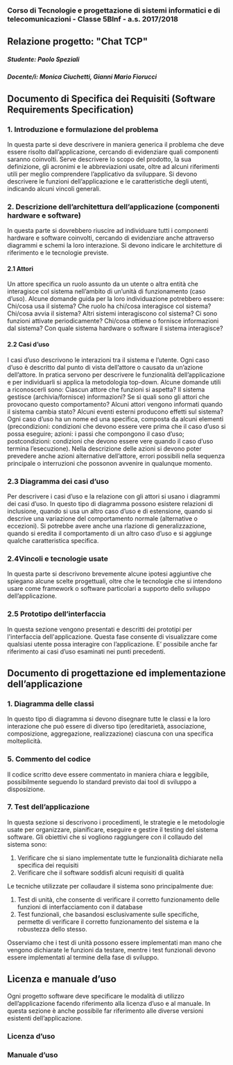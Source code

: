 ### Corso di Tecnologie e progettazione di sistemi informatici e di telecomunicazioni - Classe 5BInf - a.s. 2017/2018

## Relazione progetto: "Chat TCP"
##### Studente: Paolo Speziali
##### Docente/i: Monica Ciuchetti, Gianni Mario Fiorucci

## Documento di Specifica dei Requisiti (Software Requirements Specification)
### 1. Introduzione e formulazione del problema
In questa parte si deve descrivere in maniera generica il problema che deve essere risolto  dall’applicazione, cercando di evidenziare quali componenti saranno coinvolti. Serve     descrivere lo scopo del prodotto, la sua definizione, gli acronimi e le abbreviazioni usate,     oltre ad alcuni riferimenti utili per meglio comprendere l’applicativo da sviluppare. Si devono descrivere le funzioni dell’applicazione e le caratteristiche degli utenti, indicando     alcuni vincoli generali.
### 2. Descrizione dell’architettura dell’applicazione (componenti     hardware e software)
In questa parte si dovrebbero riuscire ad individuare tutti i componenti hardware e software     coinvolti, cercando di evidenziare anche attraverso diagrammi e schemi la loro interazione.     Si devono indicare le architetture di riferimento e le tecnologie previste.
#### 2.1 Attori
Un attore specifica un ruolo assunto da un utente o altra entità che interagisce col sistema nell’ambito di un’unità di funzionamento (caso d’uso). Alcune domande guida per la loro individuazione potrebbero essere:
Chi/cosa usa il sistema?
Che ruolo ha chi/cosa interagisce col sistema?
Chi/cosa avvia il sistema?
Altri sistemi interagiscono col sistema?
Ci sono funzioni attivate periodicamente?
Chi/cosa ottiene o fornisce informazioni dal sistema?
Con quale sistema hardware o software il sistema interagisce?
#### 2.2 Casi d’uso
I casi d’uso descrivono le interazioni tra il sistema e l’utente. Ogni caso d’uso è descritto dal punto di vista dell’attore o causato da un’azione dell’attore. In pratica servono per descrivere le funzionalità dell’applicazione e per individuarli si applica la metodologia top-down. Alcune domande utili a riconoscerli sono:
Ciascun attore che funzioni si aspetta?
Il sistema gestisce (archivia/fornisce) informazioni? Se sì quali sono gli attori che provocano questo comportamento?
Alcuni attori vengono informati quando il sistema cambia stato?
Alcuni eventi esterni producono effetti sul sistema?
Ogni caso d’uso ha un nome ed una specifica, composta da alcuni elementi (precondizioni: condizioni che devono essere vere prima che il caso d’uso si possa eseguire; azioni: i passi che compongono il caso d’uso; postcondizioni: condizioni che devono essere vere quando il caso d’uso termina l’esecuzione).
Nella descrizione delle azioni si devono poter prevedere anche azioni alternative dell’attore, errori possibili nella sequenza principale o interruzioni che possonon avvenire in qualunque momento.
### 2.3 Diagramma dei casi d’uso
Per descrivere i casi d’uso e la relazione con gli attori si usano i diagrammi dei casi     d’uso. In questo tipo di diagramma possono esistere relazioni di inclusione, quando     si usa un altro caso d’uso e di estensione, quando si descrive una variazione del comportamento normale (alternative o eccezioni).
Si potrebbe avere anche una rlazione di generalizzazione, quando si eredita il comportamento di un altro caso d’uso e si aggiunge qualche caratteristica specifica.
### 2.4Vincoli e tecnologie usate
In questa parte si descrivono brevemente alcune ipotesi aggiuntive che spiegano alcune scelte progettuali, oltre che le tecnologie che si intendono usare come framework o software particolari a supporto dello sviluppo dell’applicazione.
### 2.5 Prototipo dell’interfaccia
In questa sezione vengono presentati e descritti dei prototipi per l'interfaccia dell'applicazione. Questa fase consente di visualizzare come qualsiasi utente possa interagire con l’applicazione. E’ possibile anche far riferimento ai casi d’uso esaminati nei punti precedenti.
## Documento di progettazione ed implementazione dell’applicazione
### 1. Diagramma delle classi
In questo tipo di diagramma si devono disegnare tutte le classi e la loro interazione che può essere di diverso tipo (ereditarietà, associazione, composizione, aggregazione, realizzazione) ciascuna con una specifica molteplicità.
### 5. Commento del codice
Il codice scritto deve essere commentato in maniera chiara e leggibile, possibilmente seguendo lo standard previsto dai tool di sviluppo a disposizione.
### 7. Test dell’applicazione
In questa sezione si descrivono i procedimenti, le strategie e le metodologie usate per organizzare,  pianificare, eseguire e gestire il testing del sistema software.
Gli obiettivi che si vogliono raggiungere con il collaudo del sistema sono:
1. Verificare che si siano implementate tutte le funzionalità dichiarate nella specifica dei requisiti
2. Verificare che il software soddisfi alcuni requisiti di qualità

Le tecniche utilizzate per collaudare il sistema sono principalmente due:
1. Test di unità, che consente di verificare il corretto funzionamento delle funzioni di interfacciamento con il database
2. Test funzionali, che basandosi esclusivamente sulle specifiche, permette di verificare il corretto funzionamento del sistema e la robustezza dello stesso.

Osserviamo che i test di unità possono essere implementati man mano che vengono dichiarate le funzioni da testare, mentre i test funzionali devono essere implementati al termine della fase di sviluppo.
## Licenza e manuale d’uso
Ogni progetto software deve specificare le modalità di utilizzo dell’applicazione facendo riferimento alla licenza d’uso e al manuale. In questa sezione è anche possibile far riferimento alle diverse versioni esistenti dell’applicazione.
### Licenza d’uso
### Manuale d’uso


